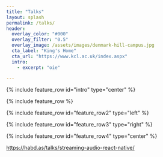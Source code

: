 ```yaml
---
title: "Talks"
layout: splash
permalink: /talks/
header:
  overlay_color: "#000"
  overlay_filter: "0.5"
  overlay_image: /assets/images/denmark-hill-campus.jpg
  cta_label: "King's Home"
  cta_url: "https://www.kcl.ac.uk/index.aspx"
  intro:
    - excerpt: "oie"

---
```




{% include feature_row id="intro" type="center" %}

{% include feature_row %}

{% include feature_row id="feature_row2" type="left" %}

{% include feature_row id="feature_row3" type="right" %}

{% include feature_row id="feature_row4" type="center" %}


https://habd.as/talks/streaming-audio-react-native/
